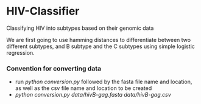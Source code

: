 # HIV-Classifier
Classifying HIV into subtypes based on their genomic data

We are first going to use hamming distances to differentiate between two different subtypes, and B subtype and the C subtypes using simple logistic regression.
### Convention for converting data
- run *python conversion.py* followed by the fasta file name and location, as well as the csv file name and location to be created
- *python conversion.py data/hivB-gag.fasta data/hivB-gag.csv*
